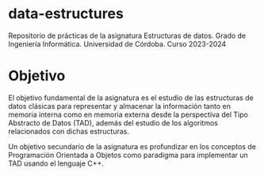 # data-estructures


Repositorio de prácticas de la asignatura Estructuras de datos. Grado de Ingeniería Informática. Universidad de Córdoba. Curso 2023-2024

# Objetivo
El objetivo fundamental de la asignatura es el estudio de las estructuras de datos clásicas para representar y almacenar la información tanto en memoria interna como en memoria externa desde la perspectiva del Tipo Abstracto de Datos (TAD), además del estudio de los algoritmos relacionados con dichas estructuras.

Un objetivo secundario de la asignatura es profundizar en los conceptos de Programación Orientada a Objetos como paradigma para implementar un TAD usando el lenguaje C++.
